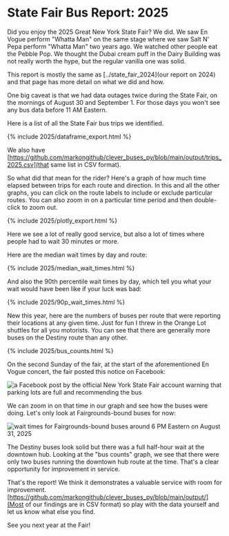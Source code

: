 # State Fair Bus Report: 2025

Did you enjoy the 2025 Great New York State Fair? We did. We saw En Vogue perform "Whatta Man" on the same stage where we saw Salt N' Pepa perform "Whatta Man" two years ago. We watched other people eat the Pebble Pop. We thought the Dubai cream puff in the Dairy Building was not really worth the hype, but the regular vanilla one was solid.

This report is mostly the same as [../state_fair_2024](our report on 2024) and that page has more detail on what we did and how.

One big caveat is that we had data outages twice during the State Fair, on the mornings of August 30 and September 1. For those days you won't see any bus data before 11 AM Eastern.

Here is a list of all the State Fair bus trips we identified.

{% include 2025/dataframe_export.html %}

We also have [https://github.com/markongithub/clever_buses_py/blob/main/output/trips_2025.csv](that same list in CSV format).

So what did that mean for the rider? Here's a graph of how much time elapsed between trips for each route and direction. In this and all the other graphs, you can click on the route labels to include or exclude particular routes. You can also zoom in on a particular time period and then double-click to zoom out.

{% include 2025/plotly_export.html %}

Here we see a lot of really good service, but also a lot of times where people had to wait 30 minutes or more.

Here are the median wait times by day and route:

{% include 2025/median_wait_times.html %}

And also the 90th percentile wait times by day, which tell you what your wait would have been like if your luck was bad:

{% include 2025/90p_wait_times.html %}

New this year, here are the numbers of buses per route that were reporting their locations at any given time. Just for fun I threw in the Orange Lot shuttles for all you motorists. You can see that there are generally more buses on the Destiny route than any other.

{% include 2025/bus_counts.html %}

On the second Sunday of the fair, at the start of the aforementioned En Vogue concert, the fair posted this notice on Facebook:

![a Facebook post by the official New York State Fair account warning that parking lots are full and recommending the bus](/assets/2025/facebook_lots_full.png)

We can zoom in on that time in our graph and see how the buses were doing. Let's only look at Fairgrounds-bound buses for now:

![wait times for Fairgrounds-bound buses around 6 PM Eastern on August 31, 2025](/assets/2025/wait_times_20250831_6PM.png)

The Destiny buses look solid but there was a full half-hour wait at the downtown hub. Looking at the "bus counts" graph, we see that there were only two buses running the downtown hub route at the time. That's a clear opportunity for improvement in service.

That's the report! We think it demonstrates a valuable service with room for improvement. [https://github.com/markongithub/clever_buses_py/blob/main/output/](Most of our findings are in CSV format) so play with the data yourself and let us know what else you find.

See you next year at the Fair!